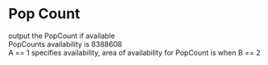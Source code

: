 # Pop Count
output the PopCount if available<br />
PopCounts availability is 8388608<br/>
A == 1 specifies availability, area of availability for PopCount is when B == 2
